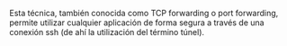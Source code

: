 Esta técnica, también conocida como TCP forwarding o port forwarding, permite utilizar cualquier aplicación de forma segura a través de una conexión ssh (de ahí la utilización del término túnel).